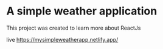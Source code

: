 # A simple weather application

This project was created to learn more about ReactJs

live https://mysimpleweatherapp.netlify.app/
